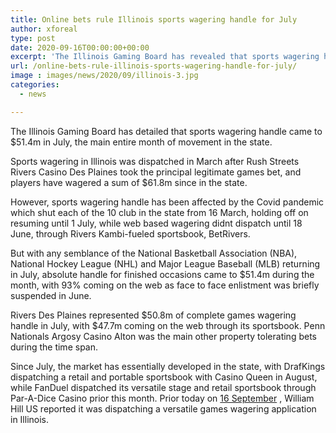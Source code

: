 ```yaml
---
title: Online bets rule Illinois sports wagering handle for July
author: xforeal 
type: post
date: 2020-09-16T00:00:00+00:00
excerpt: 'The Illinois Gaming Board has revealed that sports wagering handle came to $51 '
url: /online-bets-rule-illinois-sports-wagering-handle-for-july/
image : images/news/2020/09/illinois-3.jpg
categories:
  - news

---
```

The Illinois Gaming Board has detailed that sports wagering handle came to $51.4m in July, the main entire month of movement in the state. 

Sports wagering in Illinois was dispatched in March after Rush Streets Rivers Casino Des Plaines took the principal legitimate games bet, and players have wagered a sum of $61.8m since in the state. 

However, sports wagering handle has been affected by the Covid pandemic which shut each of the 10 club in the state from 16 March, holding off on resuming until 1 July, while web based wagering didnt dispatch until 18 June, through Rivers Kambi-fueled sportsbook, BetRivers. 

But with any semblance of the National Basketball Association (NBA), National Hockey League (NHL) and Major League Baseball (MLB) returning in July, absolute handle for finished occasions came to $51.4m during the month, with 93&percnt; coming on the web as face to face enlistment was briefly suspended in June. 

Rivers Des Plaines represented $50.8m of complete games wagering handle in July, with $47.7m coming on the web through its sportsbook. Penn Nationals Argosy Casino Alton was the main other property tolerating bets during the time span. 

Since July, the market has essentially developed in the state, with DrafKings dispatching a retail and portable sportsbook with Casino Queen in August, while FanDuel dispatched its versatile stage and retail sportsbook through Par-A-Dice Casino prior this month. Prior today on [16 September][1] , William Hill US reported it was dispatching a versatile games wagering application in Illinois.

 [1]: #
